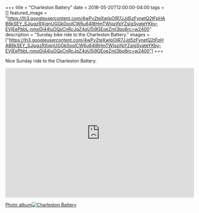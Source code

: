 +++
title =  "Charleston Battery"
date = 2018-05-20T12:00:00-04:00
tags = []
featured_image = "https://lh3.googleusercontent.com/4wPv2teXwIpOIR7JJd5zFynetQ2tFpHAB6kSEY_SJiugzRXiqnUGGk0oolCW6u64I8HmTWlqzifpYZsIgSyqteYKby-EVjEePbbL-nmxDi44luOQsCnRcJqZ4qU5i9GEoeZmI3bo6rc=w2400"
description = "Sunday bike ride to the Charleston Battery."
images = ["https://lh3.googleusercontent.com/4wPv2teXwIpOIR7JJd5zFynetQ2tFpHAB6kSEY_SJiugzRXiqnUGGk0oolCW6u64I8HmTWlqzifpYZsIgSyqteYKby-EVjEePbbL-nmxDi44luOQsCnRcJqZ4qU5i9GEoeZmI3bo6rc=w2400"]
+++

Nice Sunday ride to the Charleston Battery.

<iframe height='405' width='590' frameborder='0' allowtransparency='true' scrolling='no' src='https://www.strava.com/activities/1584455710/embed/dd8a2a04dac860532215a79a62f73f93ab2c2c26'></iframe>

[Photo album![Charleston Battery](https://lh3.googleusercontent.com/qLIa45joJNbwu9g8P7Y1lhBrY2d_pCC8F4__dOUE-4vytlTxbiYg6TsMIcGlEgcvp9ARfCnAjkBM8sCG71ZJF_eDVI2tIJMR-McbiAdCsjQLwtKigDqvso7eWufUfcgOatjJ2j1NYGI=w2400)](https://photos.app.goo.gl/z6jEkzFu2s7QQl1w2)
